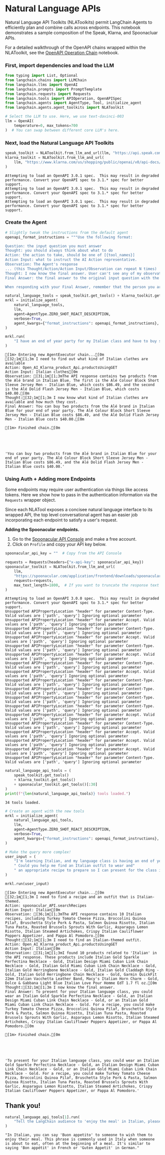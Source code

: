 # Natural Language APIs

Natural Language API Toolkits (NLAToolkits) permit LangChain Agents to efficiently plan and combine calls across endpoints. This notebook demonstrates a sample composition of the Speak, Klarna, and Spoonacluar APIs.

For a detailed walkthrough of the OpenAPI chains wrapped within the NLAToolkit, see the [OpenAPI Operation Chain](openapi.html) notebook.

### First, import dependencies and load the LLM


```python
from typing import List, Optional
from langchain.chains import LLMChain
from langchain.llms import OpenAI
from langchain.prompts import PromptTemplate
from langchain.requests import Requests
from langchain.tools import APIOperation, OpenAPISpec
from langchain.agents import AgentType, Tool, initialize_agent
from langchain.agents.agent_toolkits import NLAToolkit
```


```python
# Select the LLM to use. Here, we use text-davinci-003
llm = OpenAI(
    temperature=0, max_tokens=700
)  # You can swap between different core LLM's here.
```

### Next, load the Natural Language API Toolkits


```python
speak_toolkit = NLAToolkit.from_llm_and_url(llm, "https://api.speak.com/openapi.yaml")
klarna_toolkit = NLAToolkit.from_llm_and_url(
    llm, "https://www.klarna.com/us/shopping/public/openai/v0/api-docs/"
)
```

    Attempting to load an OpenAPI 3.0.1 spec.  This may result in degraded performance. Convert your OpenAPI spec to 3.1.* spec for better support.
    Attempting to load an OpenAPI 3.0.1 spec.  This may result in degraded performance. Convert your OpenAPI spec to 3.1.* spec for better support.
    Attempting to load an OpenAPI 3.0.1 spec.  This may result in degraded performance. Convert your OpenAPI spec to 3.1.* spec for better support.
    

### Create the Agent


```python
# Slightly tweak the instructions from the default agent
openapi_format_instructions = """Use the following format:

Question: the input question you must answer
Thought: you should always think about what to do
Action: the action to take, should be one of [{tool_names}]
Action Input: what to instruct the AI Action representative.
Observation: The Agent's response
... (this Thought/Action/Action Input/Observation can repeat N times)
Thought: I now know the final answer. User can't see any of my observations, API responses, links, or tools.
Final Answer: the final answer to the original input question with the right amount of detail

When responding with your Final Answer, remember that the person you are responding to CANNOT see any of your Thought/Action/Action Input/Observations, so if there is any relevant information there you need to include it explicitly in your response."""
```


```python
natural_language_tools = speak_toolkit.get_tools() + klarna_toolkit.get_tools()
mrkl = initialize_agent(
    natural_language_tools,
    llm,
    agent=AgentType.ZERO_SHOT_REACT_DESCRIPTION,
    verbose=True,
    agent_kwargs={"format_instructions": openapi_format_instructions},
)
```


```python
mrkl.run(
    "I have an end of year party for my Italian class and have to buy some Italian clothes for it"
)
```

    
    
    [1m> Entering new AgentExecutor chain...[0m
    [32;1m[1;3m I need to find out what kind of Italian clothes are available
    Action: Open_AI_Klarna_product_Api.productsUsingGET
    Action Input: Italian clothes[0m
    Observation: [31;1m[1;3mThe API response contains two products from the Alé brand in Italian Blue. The first is the Alé Colour Block Short Sleeve Jersey Men - Italian Blue, which costs $86.49, and the second is the Alé Dolid Flash Jersey Men - Italian Blue, which costs $40.00.[0m
    Thought:[32;1m[1;3m I now know what kind of Italian clothes are available and how much they cost.
    Final Answer: You can buy two products from the Alé brand in Italian Blue for your end of year party. The Alé Colour Block Short Sleeve Jersey Men - Italian Blue costs $86.49, and the Alé Dolid Flash Jersey Men - Italian Blue costs $40.00.[0m
    
    [1m> Finished chain.[0m
    




    'You can buy two products from the Alé brand in Italian Blue for your end of year party. The Alé Colour Block Short Sleeve Jersey Men - Italian Blue costs $86.49, and the Alé Dolid Flash Jersey Men - Italian Blue costs $40.00.'



### Using Auth + Adding more Endpoints

Some endpoints may require user authentication via things like access tokens. Here we show how to pass in the authentication information via the `Requests` wrapper object.

Since each NLATool exposes a concisee natural language interface to its wrapped API, the top level conversational agent has an easier job incorporating each endpoint to satisfy a user's request.

**Adding the Spoonacular endpoints.**

1. Go to the [Spoonacular API Console](https://spoonacular.com/food-api/console#Profile) and make a free account.
2. Click on `Profile` and copy your API key below.


```python
spoonacular_api_key = ""  # Copy from the API Console
```


```python
requests = Requests(headers={"x-api-key": spoonacular_api_key})
spoonacular_toolkit = NLAToolkit.from_llm_and_url(
    llm,
    "https://spoonacular.com/application/frontend/downloads/spoonacular-openapi-3.json",
    requests=requests,
    max_text_length=1800,  # If you want to truncate the response text
)
```

    Attempting to load an OpenAPI 3.0.0 spec.  This may result in degraded performance. Convert your OpenAPI spec to 3.1.* spec for better support.
    Unsupported APIPropertyLocation "header" for parameter Content-Type. Valid values are ['path', 'query'] Ignoring optional parameter
    Unsupported APIPropertyLocation "header" for parameter Accept. Valid values are ['path', 'query'] Ignoring optional parameter
    Unsupported APIPropertyLocation "header" for parameter Content-Type. Valid values are ['path', 'query'] Ignoring optional parameter
    Unsupported APIPropertyLocation "header" for parameter Accept. Valid values are ['path', 'query'] Ignoring optional parameter
    Unsupported APIPropertyLocation "header" for parameter Content-Type. Valid values are ['path', 'query'] Ignoring optional parameter
    Unsupported APIPropertyLocation "header" for parameter Accept. Valid values are ['path', 'query'] Ignoring optional parameter
    Unsupported APIPropertyLocation "header" for parameter Content-Type. Valid values are ['path', 'query'] Ignoring optional parameter
    Unsupported APIPropertyLocation "header" for parameter Accept. Valid values are ['path', 'query'] Ignoring optional parameter
    Unsupported APIPropertyLocation "header" for parameter Content-Type. Valid values are ['path', 'query'] Ignoring optional parameter
    Unsupported APIPropertyLocation "header" for parameter Content-Type. Valid values are ['path', 'query'] Ignoring optional parameter
    Unsupported APIPropertyLocation "header" for parameter Content-Type. Valid values are ['path', 'query'] Ignoring optional parameter
    Unsupported APIPropertyLocation "header" for parameter Content-Type. Valid values are ['path', 'query'] Ignoring optional parameter
    Unsupported APIPropertyLocation "header" for parameter Accept. Valid values are ['path', 'query'] Ignoring optional parameter
    Unsupported APIPropertyLocation "header" for parameter Content-Type. Valid values are ['path', 'query'] Ignoring optional parameter
    Unsupported APIPropertyLocation "header" for parameter Accept. Valid values are ['path', 'query'] Ignoring optional parameter
    Unsupported APIPropertyLocation "header" for parameter Accept. Valid values are ['path', 'query'] Ignoring optional parameter
    Unsupported APIPropertyLocation "header" for parameter Accept. Valid values are ['path', 'query'] Ignoring optional parameter
    Unsupported APIPropertyLocation "header" for parameter Content-Type. Valid values are ['path', 'query'] Ignoring optional parameter
    


```python
natural_language_api_tools = (
    speak_toolkit.get_tools()
    + klarna_toolkit.get_tools()
    + spoonacular_toolkit.get_tools()[:30]
)
print(f"{len(natural_language_api_tools)} tools loaded.")
```

    34 tools loaded.
    


```python
# Create an agent with the new tools
mrkl = initialize_agent(
    natural_language_api_tools,
    llm,
    agent=AgentType.ZERO_SHOT_REACT_DESCRIPTION,
    verbose=True,
    agent_kwargs={"format_instructions": openapi_format_instructions},
)
```


```python
# Make the query more complex!
user_input = (
    "I'm learning Italian, and my language class is having an end of year party... "
    " Could you help me find an Italian outfit to wear and"
    " an appropriate recipe to prepare so I can present for the class in Italian?"
)
```


```python
mrkl.run(user_input)
```

    
    
    [1m> Entering new AgentExecutor chain...[0m
    [32;1m[1;3m I need to find a recipe and an outfit that is Italian-themed.
    Action: spoonacular_API.searchRecipes
    Action Input: Italian[0m
    Observation: [36;1m[1;3mThe API response contains 10 Italian recipes, including Turkey Tomato Cheese Pizza, Broccolini Quinoa Pilaf, Bruschetta Style Pork & Pasta, Salmon Quinoa Risotto, Italian Tuna Pasta, Roasted Brussels Sprouts With Garlic, Asparagus Lemon Risotto, Italian Steamed Artichokes, Crispy Italian Cauliflower Poppers Appetizer, and Pappa Al Pomodoro.[0m
    Thought:[32;1m[1;3m I need to find an Italian-themed outfit.
    Action: Open_AI_Klarna_product_Api.productsUsingGET
    Action Input: Italian[0m
    Observation: [31;1m[1;3mI found 10 products related to 'Italian' in the API response. These products include Italian Gold Sparkle Perfectina Necklace - Gold, Italian Design Miami Cuban Link Chain Necklace - Gold, Italian Gold Miami Cuban Link Chain Necklace - Gold, Italian Gold Herringbone Necklace - Gold, Italian Gold Claddagh Ring - Gold, Italian Gold Herringbone Chain Necklace - Gold, Garmin QuickFit 22mm Italian Vacchetta Leather Band, Macy's Italian Horn Charm - Gold, Dolce & Gabbana Light Blue Italian Love Pour Homme EdT 1.7 fl oz.[0m
    Thought:[32;1m[1;3m I now know the final answer.
    Final Answer: To present for your Italian language class, you could wear an Italian Gold Sparkle Perfectina Necklace - Gold, an Italian Design Miami Cuban Link Chain Necklace - Gold, or an Italian Gold Miami Cuban Link Chain Necklace - Gold. For a recipe, you could make Turkey Tomato Cheese Pizza, Broccolini Quinoa Pilaf, Bruschetta Style Pork & Pasta, Salmon Quinoa Risotto, Italian Tuna Pasta, Roasted Brussels Sprouts With Garlic, Asparagus Lemon Risotto, Italian Steamed Artichokes, Crispy Italian Cauliflower Poppers Appetizer, or Pappa Al Pomodoro.[0m
    
    [1m> Finished chain.[0m
    




    'To present for your Italian language class, you could wear an Italian Gold Sparkle Perfectina Necklace - Gold, an Italian Design Miami Cuban Link Chain Necklace - Gold, or an Italian Gold Miami Cuban Link Chain Necklace - Gold. For a recipe, you could make Turkey Tomato Cheese Pizza, Broccolini Quinoa Pilaf, Bruschetta Style Pork & Pasta, Salmon Quinoa Risotto, Italian Tuna Pasta, Roasted Brussels Sprouts With Garlic, Asparagus Lemon Risotto, Italian Steamed Artichokes, Crispy Italian Cauliflower Poppers Appetizer, or Pappa Al Pomodoro.'



## Thank you!


```python
natural_language_api_tools[1].run(
    "Tell the LangChain audience to 'enjoy the meal' in Italian, please!"
)
```




    "In Italian, you can say 'Buon appetito' to someone to wish them to enjoy their meal. This phrase is commonly used in Italy when someone is about to eat, often at the beginning of a meal. It's similar to saying 'Bon appétit' in French or 'Guten Appetit' in German."




```python

```

